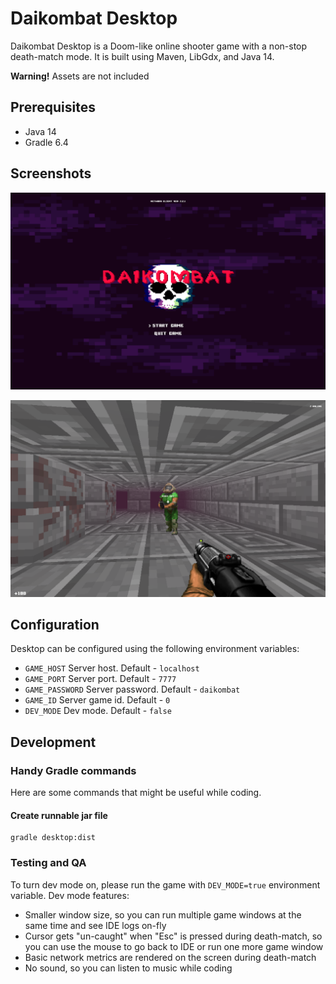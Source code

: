 # Daikombat Desktop

Daikombat Desktop is a Doom-like online shooter game with a non-stop death-match mode. It is built using Maven, LibGdx, and Java 14.

**Warning!** Assets are not included

## Prerequisites

- Java 14
- Gradle 6.4

## Screenshots

![Main menu](/screenshot-main-menu.png)

![Main menu](/screenshot-gameplay.png)

## Configuration

Desktop can be configured using the following environment variables:

- `GAME_HOST` Server host. Default - `localhost`
- `GAME_PORT` Server port. Default - `7777`
- `GAME_PASSWORD` Server password. Default - `daikombat`
- `GAME_ID` Server game id. Default - `0`
- `DEV_MODE` Dev mode. Default - `false`

## Development

### Handy Gradle commands

Here are some commands that might be useful while coding.

#### Create runnable jar file
```
gradle desktop:dist
```

### Testing and QA

To turn dev mode on, please run the game with `DEV_MODE=true` environment variable. Dev mode features:
- Smaller window size, so you can run multiple game windows at the same time and see IDE logs on-fly
- Cursor gets "un-caught" when "Esc" is pressed during death-match, so you can use the mouse to go back to IDE or run one more game window  
- Basic network metrics are rendered on the screen during death-match
- No sound, so you can listen to music while coding